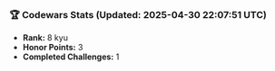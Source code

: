 ### 🏆 Codewars Stats (Updated: 2025-04-30 22:07:51 UTC)

- **Rank:** 8 kyu
- **Honor Points:** 3
- **Completed Challenges:** 1
